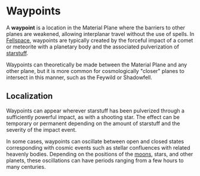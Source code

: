 # Waypoints

A **waypoint** is a location in the Material Plane where the barriers to other planes are weakened, allowing interplanar travel without the use of spells. In [Fellspace](../astronomy/fellspace.md), waypoints are typically created by the forceful impact of a comet or meteorite with a planetary body and the associated pulverization of [starstuff](../artifacts/starstuff.md).

Waypoints can theoretically be made between the Material Plane and any other plane, but it is more common for cosmologically "closer" planes to intersect in this manner, such as the Feywild or Shadowfell.

## Localization

Waypoints can appear wherever starstuff has been pulverized through a sufficiently powerful impact, as with a shooting star. The effect can be temporary or permanent depending on the amount of starstuff and the severity of the impact event.

In some cases, waypoints can oscillate between open and closed states corresponding with cosmic events such as stellar confluences with related heavenly bodies. Depending on the positions of the [moons](../astronomy/moons/moons-of-mote.md), stars, and other planets, these oscillations can have periods ranging from a few hours to many centuries.
